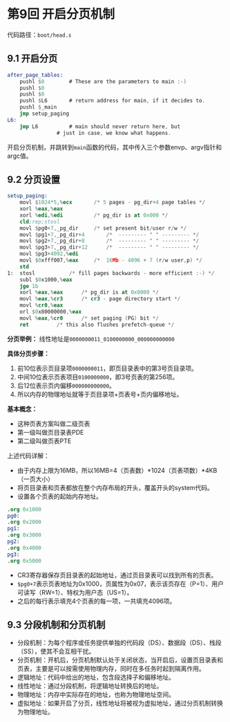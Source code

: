 # 第9回 开启分页机制

代码路径：`boot/head.s`

## 9.1 开启分页

```nasm
after_page_tables:
	pushl $0		# These are the parameters to main :-)
	pushl $0
	pushl $0
	pushl $L6		# return address for main, if it decides to.
	pushl $_main
	jmp setup_paging
L6:
	jmp L6			# main should never return here, but
				# just in case, we know what happens.
```

开启分页机制，并跳转到`main`函数的代码，其中传入三个参数envp、argv指针和argc值。

## 9.2 分页设置

```nasm
setup_paging:
	movl $1024*5,%ecx		/* 5 pages - pg_dir+4 page tables */
	xorl %eax,%eax
	xorl %edi,%edi			/* pg_dir is at 0x000 */
	cld;rep;stosl
	movl $pg0+7,_pg_dir		/* set present bit/user r/w */
	movl $pg1+7,_pg_dir+4		/*  --------- " " --------- */
	movl $pg2+7,_pg_dir+8		/*  --------- " " --------- */
	movl $pg3+7,_pg_dir+12		/*  --------- " " --------- */
	movl $pg3+4092,%edi
	movl $0xfff007,%eax		/*  16Mb - 4096 + 7 (r/w user,p) */
	std
1:	stosl			/* fill pages backwards - more efficient :-) */
	subl $0x1000,%eax
	jge 1b
	xorl %eax,%eax		/* pg_dir is at 0x0000 */
	movl %eax,%cr3		/* cr3 - page directory start */
	movl %cr0,%eax
	orl $0x80000000,%eax
	movl %eax,%cr0		/* set paging (PG) bit */
	ret			/* this also flushes prefetch-queue */
```

**分页举例：** 线性地址是`0000000011_0100000000_000000000000`

**具体分页步骤：**
1. 前10位表示页目录项`0000000011`，即页目录表中的第3号页目录项。
2. 中间10位表示页表项目`0100000000`，即3号页表的第256项。
3. 后12位表示页内偏移`000000000000`。
4. 所以内存的物理地址就等于页目录项+页表号+页内偏移地址。

**基本概念：**
- 这种页表方案叫做二级页表
- 第一级叫做页目录表PDE
- 第二级叫做页表PTE

上述代码详解：
- 由于内存上限为16MB，所以16MB=4（页表数）*1024（页表项数）*4KB（一页大小）
- 将页目录表和页表都放在整个内存布局的开头，覆盖开头的system代码。
- 设置各个页表的起始内存地址。

```nasm
.org 0x1000
pg0:
.org 0x2000
pg1:
.org 0x3000
pg2:
.org 0x4000
pg3:
.org 0x5000
```

- CR3寄存器保存页目录表的起始地址，通过页目录表可以找到所有的页表。
- `$pg0+7`表示页表地址为0x1000，页属性为0x07，表示该页存在（P=1）、用户可读写（RW=1）、特权为用户态（US=1）。
- 之后的每行表示填充4个页表的每一项，一共填充4096项。

## 9.3 分段机制和分页机制

- 分段机制：为每个程序或任务提供单独的代码段（DS）、数据段（DS）、栈段（SS），使其不会互相干扰。
- 分页机制：开机后，分页机制默认处于关闭状态，当开启后，设置页目录表和页表，主要是可以按需使用物理内存，同时在多任务时起到隔离作用。
- 逻辑地址：代码中给出的地址，包含段选择子和偏移地址。
- 线性地址：通过分段机制，将逻辑地址转换后的地址。
- 物理地址：内存中实际存在的地址，也称为物理地址空间。
- 虚拟地址：如果开启了分页，线性地址将被视为虚拟地址，通过分页机制转换为物理地址。



